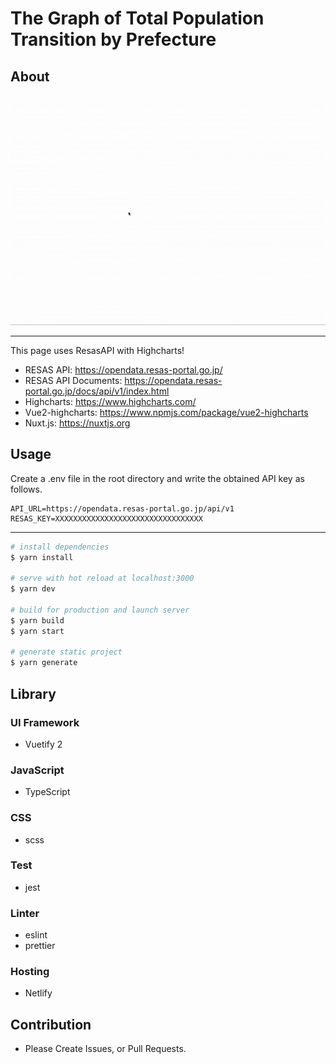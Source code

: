 # The Graph of Total Population Transition by Prefecture

## About

![demo](demo.gif)

---

This page uses ResasAPI with Highcharts!

- RESAS API: https://opendata.resas-portal.go.jp/
- RESAS API Documents: https://opendata.resas-portal.go.jp/docs/api/v1/index.html
- Highcharts: https://www.highcharts.com/
- Vue2-highcharts: https://www.npmjs.com/package/vue2-highcharts
- Nuxt.js: https://nuxtjs.org

## Usage

Create a .env file in the root directory and write the obtained API key as follows.

```env
API_URL=https://opendata.resas-portal.go.jp/api/v1
RESAS_KEY=XXXXXXXXXXXXXXXXXXXXXXXXXXXXXXXXX
```

---

```bash
# install dependencies
$ yarn install

# serve with hot reload at localhost:3000
$ yarn dev

# build for production and launch server
$ yarn build
$ yarn start

# generate static project
$ yarn generate
```

## Library

### UI Framework

- Vuetify 2

### JavaScript

- TypeScript

### CSS

- scss

### Test

- jest

### Linter

- eslint
- prettier

### Hosting

- Netlify

## Contribution

- Please Create Issues, or Pull Requests.
